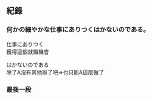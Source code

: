 ## 紀錄

### 何かの細やかな仕事にありつくはかないのである。
仕事にありつく  
獲得這個就職機會  

はかないのである  
除了A沒有其他辦了吧=>也只能A這麼做了  

### 最後一段
